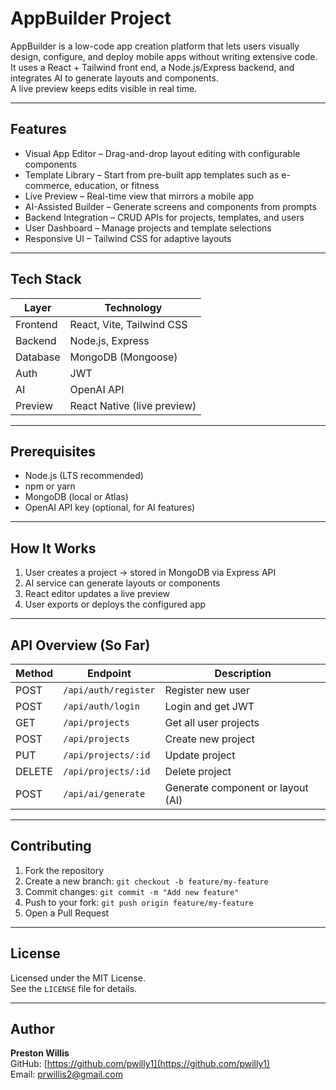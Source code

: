 # AppBuilder Project

AppBuilder is a low-code app creation platform that lets users visually design, configure, and deploy mobile apps without writing extensive code.  
It uses a React + Tailwind front end, a Node.js/Express backend, and integrates AI to generate layouts and components.  
A live preview keeps edits visible in real time.

---

## Features

- Visual App Editor – Drag-and-drop layout editing with configurable components  
- Template Library – Start from pre-built app templates such as e-commerce, education, or fitness  
- Live Preview – Real-time view that mirrors a mobile app  
- AI-Assisted Builder – Generate screens and components from prompts  
- Backend Integration – CRUD APIs for projects, templates, and users  
- User Dashboard – Manage projects and template selections  
- Responsive UI – Tailwind CSS for adaptive layouts  

---

## Tech Stack

| Layer     | Technology |
|-----------|-------------|
| Frontend  | React, Vite, Tailwind CSS |
| Backend   | Node.js, Express |
| Database  | MongoDB (Mongoose) |
| Auth      | JWT |
| AI        | OpenAI API |
| Preview   | React Native (live preview) |


---

## Prerequisites

- Node.js (LTS recommended)  
- npm or yarn  
- MongoDB (local or Atlas)  
- OpenAI API key (optional, for AI features)


---

## How It Works

1. User creates a project → stored in MongoDB via Express API  
2. AI service can generate layouts or components  
3. React editor updates a live preview  
4. User exports or deploys the configured app  

---

## API Overview (So Far)

| Method | Endpoint | Description |
|--------|-----------|-------------|
| POST | `/api/auth/register` | Register new user |
| POST | `/api/auth/login` | Login and get JWT |
| GET | `/api/projects` | Get all user projects |
| POST | `/api/projects` | Create new project |
| PUT | `/api/projects/:id` | Update project |
| DELETE | `/api/projects/:id` | Delete project |
| POST | `/api/ai/generate` | Generate component or layout (AI) |


---

## Contributing

1. Fork the repository  
2. Create a new branch: `git checkout -b feature/my-feature`  
3. Commit changes: `git commit -m "Add new feature"`  
4. Push to your fork: `git push origin feature/my-feature`  
5. Open a Pull Request  

---

## License

Licensed under the MIT License.  
See the `LICENSE` file for details.

---

## Author

**Preston Willis**  
GitHub: [https://github.com/pwilly1](https://github.com/pwilly1)  
Email: prwillis2@gmail.com
